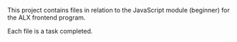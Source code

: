 This project contains files in relation to the JavaScript module (beginner) for the ALX frontend program.

Each file is a task completed.
